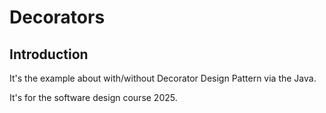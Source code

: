 # Decorators

## Introduction

It's the example about with/without Decorator Design Pattern via the Java.

It's for the software design course 2025.
